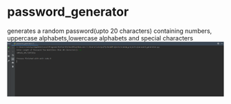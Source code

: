 # password_generator
generates a random password(upto 20 characters) containing numbers, uppercase alphabets,lowercase alphabets and special characters
<img src="https://github.com/LakshitSankhla/password_generator/blob/main/password_generator.PNG">
